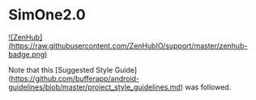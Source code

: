 # SimOne2.0

[![ZenHub] (https://raw.githubusercontent.com/ZenHubIO/support/master/zenhub-badge.png)](https://zenhub.io)

Note that this [Suggested Style Guide] (https://github.com/bufferapp/android-guidelines/blob/master/project_style_guidelines.md) was followed.
